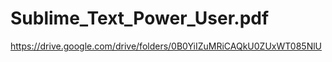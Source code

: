 
# Sublime_Text_Power_User.pdf

https://drive.google.com/drive/folders/0B0YiIZuMRiCAQkU0ZUxWT085NlU



